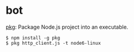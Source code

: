 # bot

[pkg](https://github.com/zeit/pkg): Package Node.js project into an executable.

    $ npm install -g pkg
    $ pkg http_client.js -t node6-linux

